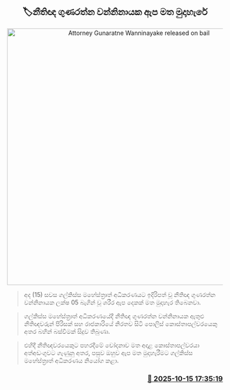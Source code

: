 <p align='center'><b><h2 align='center' title='Attorney Gunaratne Wanninayake released on bail'>🏷නීතිඥ ගුණරත්න වන්නිනායක ඇප මත මුදාහැරේ</h2></b></p>
<p align='center'><img src='https://helakuru.sgp1.cdn.digitaloceanspaces.com/esana/images/lib/gunarathne-wanninayake-archived.jpg' width='600' alt='Attorney Gunaratne Wanninayake released on bail'></p>

> අද (15) සවස ගල්කිස්ස මහේස්ත්‍රාත් අධිකරණයට ඉදිරිපත් වූ නීතිඥ ගුණරත්න වන්නිනායක ලක්ෂ 05 බැගින් වූ ශරීර ඇප දෙකක් මත මුදාහැර තිබෙනවා.

> ගල්කිස්ස මහේස්ත්‍රාත් අධිකරණයේදී නීතිඥ ගුණරත්න වන්නිනායක ඇතුළු නීතිඥවරුන් පිරිසක් සහ රාජකාරියේ නිරතව සිටි පොලිස් කොස්තාපල්වරයෙකු අතර බහින් බස්වීමක් සිදුව තිබුණා.

> එහිදී නීතිඥවරයෙකුට පහරදීමේ චෝදනාව මත අදාළ කොස්තාපල්වරයා අත්අඩංගුවට ගැණුනු අතර, පසුව ඔහුව ඇප මත මුදාහැරීමට ගල්කිස්ස මහේස්ත්‍රාත් අධිකරණය නියෝග කළා.



<h3 align='right'><a href='https://www.helakuru.lk/esana/p/114530/'>📅 2025-10-15 17:35:19</a></h3>
